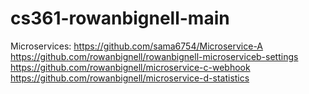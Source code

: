 # cs361-rowanbignell-main
Microservices:
https://github.com/sama6754/Microservice-A
https://github.com/rowanbignell/rowanbignell-microserviceb-settings
https://github.com/rowanbignell/microservice-c-webhook
https://github.com/rowanbignell/microservice-d-statistics
